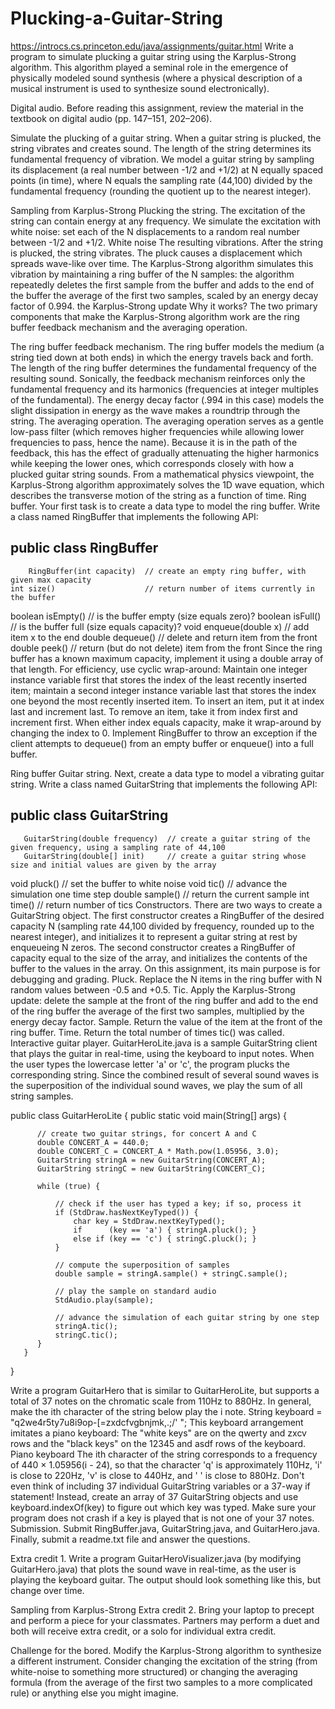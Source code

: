 # Plucking-a-Guitar-String
https://introcs.cs.princeton.edu/java/assignments/guitar.html
Write a program to simulate plucking a guitar string using the Karplus-Strong algorithm. This algorithm played a seminal role in the emergence of physically modeled sound synthesis (where a physical description of a musical instrument is used to synthesize sound electronically).

Digital audio. Before reading this assignment, review the material in the textbook on digital audio (pp. 147–151, 202–206).

Simulate the plucking of a guitar string. When a guitar string is plucked, the string vibrates and creates sound. The length of the string determines its fundamental frequency of vibration. We model a guitar string by sampling its displacement (a real number between -1/2 and +1/2) at N equally spaced points (in time), where N equals the sampling rate (44,100) divided by the fundamental frequency (rounding the quotient up to the nearest integer).

  Sampling from Karplus-Strong
Plucking the string. The excitation of the string can contain energy at any frequency. We simulate the excitation with white noise: set each of the N displacements to a random real number between -1/2 and +1/2.
White noise
The resulting vibrations. After the string is plucked, the string vibrates. The pluck causes a displacement which spreads wave-like over time. The Karplus-Strong algorithm simulates this vibration by maintaining a ring buffer of the N samples: the algorithm repeatedly deletes the first sample from the buffer and adds to the end of the buffer the average of the first two samples, scaled by an energy decay factor of 0.994.
the Karplus-Strong update
Why it works? The two primary components that make the Karplus-Strong algorithm work are the ring buffer feedback mechanism and the averaging operation.

The ring buffer feedback mechanism. The ring buffer models the medium (a string tied down at both ends) in which the energy travels back and forth. The length of the ring buffer determines the fundamental frequency of the resulting sound. Sonically, the feedback mechanism reinforces only the fundamental frequency and its harmonics (frequencies at integer multiples of the fundamental). The energy decay factor (.994 in this case) models the slight dissipation in energy as the wave makes a roundtrip through the string.
The averaging operation. The averaging operation serves as a gentle low-pass filter (which removes higher frequencies while allowing lower frequencies to pass, hence the name). Because it is in the path of the feedback, this has the effect of gradually attenuating the higher harmonics while keeping the lower ones, which corresponds closely with how a plucked guitar string sounds.
From a mathematical physics viewpoint, the Karplus-Strong algorithm approximately solves the 1D wave equation, which describes the transverse motion of the string as a function of time.
Ring buffer. Your first task is to create a data type to model the ring buffer. Write a class named RingBuffer that implements the following API:

public class RingBuffer
-----------------------------------------------------------------------------------------
        RingBuffer(int capacity)  // create an empty ring buffer, with given max capacity
    int size()                    // return number of items currently in the buffer
boolean isEmpty()                 // is the buffer empty (size equals zero)?
boolean isFull()                  // is the buffer full  (size equals capacity)?
   void enqueue(double x)         // add item x to the end
 double dequeue()                 // delete and return item from the front
 double peek()                    // return (but do not delete) item from the front
Since the ring buffer has a known maximum capacity, implement it using a double array of that length. For efficiency, use cyclic wrap-around: Maintain one integer instance variable first that stores the index of the least recently inserted item; maintain a second integer instance variable last that stores the index one beyond the most recently inserted item. To insert an item, put it at index last and increment last. To remove an item, take it from index first and increment first. When either index equals capacity, make it wrap-around by changing the index to 0.
Implement RingBuffer to throw an exception if the client attempts to dequeue() from an empty buffer or enqueue() into a full buffer.

Ring buffer
Guitar string. Next, create a data type to model a vibrating guitar string. Write a class named GuitarString that implements the following API:

public class GuitarString
------------------------------------------------------------------------------------------------------------------------
       GuitarString(double frequency)  // create a guitar string of the given frequency, using a sampling rate of 44,100
       GuitarString(double[] init)     // create a guitar string whose size and initial values are given by the array
  void pluck()                         // set the buffer to white noise
  void tic()                           // advance the simulation one time step
double sample()                        // return the current sample
   int time()                          // return number of tics
Constructors. There are two ways to create a GuitarString object.
The first constructor creates a RingBuffer of the desired capacity N (sampling rate 44,100 divided by frequency, rounded up to the nearest integer), and initializes it to represent a guitar string at rest by enqueueing N zeros.
The second constructor creates a RingBuffer of capacity equal to the size of the array, and initializes the contents of the buffer to the values in the array. On this assignment, its main purpose is for debugging and grading.
Pluck. Replace the N items in the ring buffer with N random values between -0.5 and +0.5.
Tic. Apply the Karplus-Strong update: delete the sample at the front of the ring buffer and add to the end of the ring buffer the average of the first two samples, multiplied by the energy decay factor.
Sample. Return the value of the item at the front of the ring buffer.
Time. Return the total number of times tic() was called.
Interactive guitar player. GuitarHeroLite.java is a sample GuitarString client that plays the guitar in real-time, using the keyboard to input notes. When the user types the lowercase letter 'a' or 'c', the program plucks the corresponding string. Since the combined result of several sound waves is the superposition of the individual sound waves, we play the sum of all string samples.


  public class GuitarHeroLite {
      public static void main(String[] args) {

          // create two guitar strings, for concert A and C
          double CONCERT_A = 440.0;
          double CONCERT_C = CONCERT_A * Math.pow(1.05956, 3.0);  
          GuitarString stringA = new GuitarString(CONCERT_A);
          GuitarString stringC = new GuitarString(CONCERT_C);

          while (true) {

              // check if the user has typed a key; if so, process it   
              if (StdDraw.hasNextKeyTyped()) {
                  char key = StdDraw.nextKeyTyped();
                  if      (key == 'a') { stringA.pluck(); }
                  else if (key == 'c') { stringC.pluck(); }
              }

              // compute the superposition of samples
              double sample = stringA.sample() + stringC.sample();
  
              // play the sample on standard audio
              StdAudio.play(sample);
  
              // advance the simulation of each guitar string by one step   
              stringA.tic();
              stringC.tic();
          }
       }
  }

Write a program GuitarHero that is similar to GuitarHeroLite, but supports a total of 37 notes on the chromatic scale from 110Hz to 880Hz. In general, make the ith character of the string below play the i note.
String keyboard = "q2we4r5ty7u8i9op-[=zxdcfvgbnjmk,.;/' ";
This keyboard arrangement imitates a piano keyboard: The "white keys" are on the qwerty and zxcv rows and the "black keys" on the 12345 and asdf rows of the keyboard.
Piano keyboard
The ith character of the string corresponds to a frequency of 440 × 1.05956(i - 24), so that the character 'q' is approximately 110Hz, 'i' is close to 220Hz, 'v' is close to 440Hz, and ' ' is close to 880Hz. Don't even think of including 37 individual GuitarString variables or a 37-way if statement! Instead, create an array of 37 GuitarString objects and use keyboard.indexOf(key) to figure out which key was typed. Make sure your program does not crash if a key is played that is not one of your 37 notes.
Submission.   Submit RingBuffer.java, GuitarString.java, and GuitarHero.java. Finally, submit a readme.txt file and answer the questions.

Extra credit 1. Write a program GuitarHeroVisualizer.java (by modifying GuitarHero.java) that plots the sound wave in real-time, as the user is playing the keyboard guitar. The output should look something like this, but change over time.

  Sampling from Karplus-Strong
Extra credit 2. Bring your laptop to precept and perform a piece for your classmates. Partners may perform a duet and both will receive extra credit, or a solo for individual extra credit.

Challenge for the bored. Modify the Karplus-Strong algorithm to synthesize a different instrument. Consider changing the excitation of the string (from white-noise to something more structured) or changing the averaging formula (from the average of the first two samples to a more complicated rule) or anything else you might imagine.
